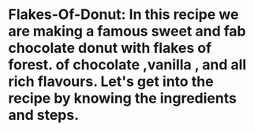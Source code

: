 # Flakes-Of-Donut: In this recipe we are  making a famous sweet and fab chocolate donut with flakes of forest. of chocolate ,vanilla , and all rich flavours. Let's get into the recipe by knowing the ingredients and steps.